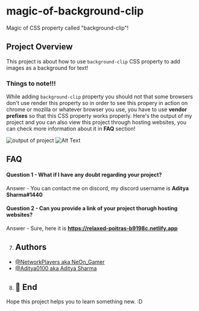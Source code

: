 # magic-of-background-clip
Magic of CSS property called "background-clip"!
## Project Overview
This project is about how to use `background-clip` CSS property to add images as a background for text!
### Things to note!!!
While adding `background-clip` property you should not that some browsers don't use render this property so in order to see this propery in action on chrome or mozilla or whatever browser you use, you have to use **vendor prefixes** so that this CSS property works properly.
Here's the output of my project and you can also view this project through hosting websites, you can check more information about it in **FAQ** section!

![output of project](https://user-images.githubusercontent.com/95962046/147137023-95de4e31-894e-43fe-9ca4-439d6d532abb.png)
 ![Alt Text](https://media.giphy.com/media/HK3kjXFmsh5rZ3p9mt/giphy.gif) 
 
 ## FAQ

#### Question 1 - What if I have any doubt regarding your project?

Answer - You can contact me on discord, my discord username is **Aditya Sharma#1440**

#### Question 2 - Can you provide a link of your project thorugh hosting websites?

Answer - Sure, here it is **https://relaxed-poitras-b9198c.netlify.app**

7. ## Authors

- [@NetworkPlayers aka NeOn_Gamer](https://github.com/NetworkPlayers)
- [@Aditya0100 aka Aditya Sharma](https://github.com/Aditya0100)

8. ## 🚀 End
Hope this project helps you to learn something new. :D
